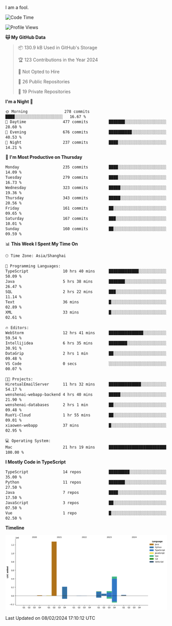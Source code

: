 I am a fool.

<!--START_SECTION:waka-->
![Code Time](http://img.shields.io/badge/Code%20Time-1%2C195%20hrs%2038%20mins-blue)

![Profile Views](http://img.shields.io/badge/Profile%20Views-0-blue)

**🐱 My GitHub Data** 

> 📦 130.9 kB Used in GitHub's Storage 
 > 
> 🏆 123 Contributions in the Year 2024
 > 
> 🚫 Not Opted to Hire
 > 
> 📜 26 Public Repositories 
 > 
> 🔑 19 Private Repositories 
 > 
**I'm a Night 🦉** 

```text
🌞 Morning                278 commits         ████░░░░░░░░░░░░░░░░░░░░░   16.67 % 
🌆 Daytime                477 commits         ███████░░░░░░░░░░░░░░░░░░   28.60 % 
🌃 Evening                676 commits         ██████████░░░░░░░░░░░░░░░   40.53 % 
🌙 Night                  237 commits         ████░░░░░░░░░░░░░░░░░░░░░   14.21 % 
```
📅 **I'm Most Productive on Thursday** 

```text
Monday                   235 commits         ████░░░░░░░░░░░░░░░░░░░░░   14.09 % 
Tuesday                  279 commits         ████░░░░░░░░░░░░░░░░░░░░░   16.73 % 
Wednesday                323 commits         █████░░░░░░░░░░░░░░░░░░░░   19.36 % 
Thursday                 343 commits         █████░░░░░░░░░░░░░░░░░░░░   20.56 % 
Friday                   161 commits         ██░░░░░░░░░░░░░░░░░░░░░░░   09.65 % 
Saturday                 167 commits         ███░░░░░░░░░░░░░░░░░░░░░░   10.01 % 
Sunday                   160 commits         ██░░░░░░░░░░░░░░░░░░░░░░░   09.59 % 
```


📊 **This Week I Spent My Time On** 

```text
🕑︎ Time Zone: Asia/Shanghai

💬 Programming Languages: 
TypeScript               10 hrs 40 mins      █████████████░░░░░░░░░░░░   50.09 % 
Java                     5 hrs 38 mins       ███████░░░░░░░░░░░░░░░░░░   26.47 % 
SQL                      2 hrs 22 mins       ███░░░░░░░░░░░░░░░░░░░░░░   11.14 % 
Text                     36 mins             █░░░░░░░░░░░░░░░░░░░░░░░░   02.89 % 
XML                      33 mins             █░░░░░░░░░░░░░░░░░░░░░░░░   02.61 % 

🔥 Editors: 
WebStorm                 12 hrs 41 mins      ███████████████░░░░░░░░░░   59.54 % 
Intellijidea             6 hrs 35 mins       ████████░░░░░░░░░░░░░░░░░   30.91 % 
DataGrip                 2 hrs 1 min         ██░░░░░░░░░░░░░░░░░░░░░░░   09.48 % 
VS Code                  0 secs              ░░░░░░░░░░░░░░░░░░░░░░░░░   00.07 % 

🐱‍💻 Projects: 
HiretualEmailServer      11 hrs 32 mins      ██████████████░░░░░░░░░░░   54.17 % 
wenshenai-webapp-backend 4 hrs 40 mins       █████░░░░░░░░░░░░░░░░░░░░   21.90 % 
wenshenai-databases      2 hrs 1 min         ██░░░░░░░░░░░░░░░░░░░░░░░   09.48 % 
RuoYi-Cloud              1 hr 55 mins        ██░░░░░░░░░░░░░░░░░░░░░░░   09.01 % 
xiaowen-webapp           37 mins             █░░░░░░░░░░░░░░░░░░░░░░░░   02.95 % 

💻 Operating System: 
Mac                      21 hrs 19 mins      █████████████████████████   100.00 % 
```

**I Mostly Code in TypeScript** 

```text
TypeScript               14 repos            █████████░░░░░░░░░░░░░░░░   35.00 % 
Python                   11 repos            ███████░░░░░░░░░░░░░░░░░░   27.50 % 
Java                     7 repos             ████░░░░░░░░░░░░░░░░░░░░░   17.50 % 
JavaScript               3 repos             ██░░░░░░░░░░░░░░░░░░░░░░░   07.50 % 
Vue                      1 repo              █░░░░░░░░░░░░░░░░░░░░░░░░   02.50 % 
```



**Timeline**

![Lines of Code chart](https://raw.githubusercontent.com/VeejaLiu/VeejaLiu/master/assets/bar_graph.png)


 Last Updated on 08/02/2024 17:10:12 UTC
<!--END_SECTION:waka-->
